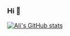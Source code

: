 ### Hi 👋

[![Ali's GitHub stats](https://github-readme-stats.vercel.app/api?username=Ali1v&show_icons=true&theme=radical&count_private=true)](https://github.com/Ali1v/github-readme-stats)
